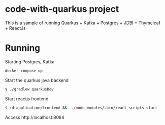 # code-with-quarkus project

This is a sample of running Quarkus + Kafka + Postgres + JDBI + Thymeleaf + ReactJs 

# Running

Starting Postgres, Kafka

```bash
docker-compose up
```

Start the quarkus java backend

```bash
$ ./gradlew quarkusDev
```

Start reactjs frontend

```bash
$ cd application/frontend &&  ./node_modules/.bin/react-scripts start
```

Access http://localhost:8084
